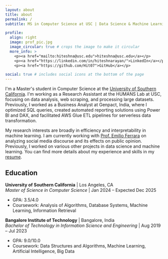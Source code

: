 ```yaml
---
layout: about
title: about
permalink: /
subtitle: MS in Computer Science at USC | Data Science & Machine Learning Enthusiast

profile:
  align: right
  image: prof_pic.jpg
  image_circular: true # crops the image to make it circular
  more_info: >
    <p><a href="mailto:hiteshna@usc.edu">hiteshna@usc.edu</a></p>
    <p><a href="https://linkedin.com/in/hiteshnarayan/">LinkedIn</a></p>
    <p><a href="https://github.com/Hit07">GitHub</a></p>

social: true # includes social icons at the bottom of the page
---
```


I'm a Master's student in Computer Science at the [University of Southern California](https://www.usc.edu/). I'm working as a Research Assistant at the HUMANS Lab at USC, focusing on data analysis, web scraping, and processing large datasets. Previously, I worked as a Business Analyst at Genpact, India, where I optimized SQL queries, created automated reporting solutions using Power BI and DAX, and facilitated AWS Glue ETL pipelines for serverless data transformation.

My research interests are broadly in efficiency and interpretability in machine learning. I am currently working with [Prof. Emilio Ferrara](https://www.emilio.ferrara.name/) on analyzing social media discourse and its effects on public opinion. Previously, I worked on various other projects in data science and machine learning. You can find more details about my experience and skills in my [resume](/assets/pdf/Narayana_Hitesh.pdf).

## Education

**University of Southern California** | Los Angeles, CA  
*Master of Science in Computer Science* | Jan 2024 – Expected Dec 2025

- GPA: 3.5/4.0
- Coursework: Analysis of Algorithms, Database Systems, Machine Learning, Information Retrieval

**Bangalore Institute of Technology** | Bangalore, India  
*Bachelor of Technology in Information Science and Engineering* | Aug 2019 – Jul 2023

- GPA: 9.0/10.0
- Coursework: Data Structures and Algorithms, Machine Learning, Artificial Intelligence, Big Data